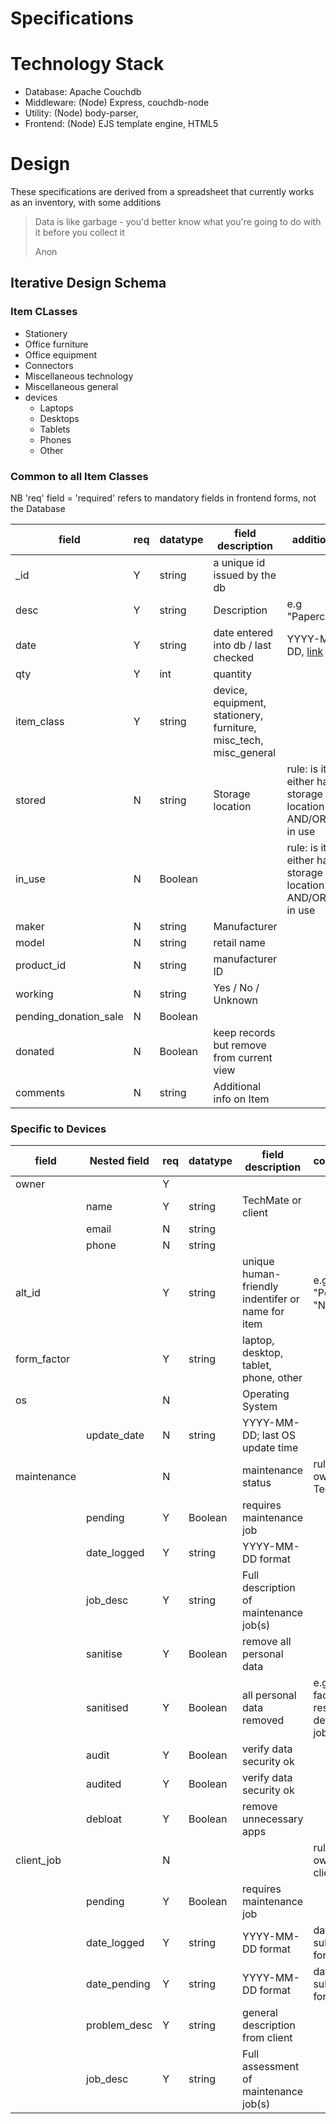 # Specifications

# Technology Stack

- Database: Apache Couchdb	
- Middleware: (Node) Express, couchdb-node
- Utility: (Node) body-parser, 
- Frontend: (Node) EJS template engine, HTML5 
 
# Design

These specifications are derived from a spreadsheet that currently 
 works as an inventory, with some additions
 
> Data is like garbage - you'd better know what you're 
> going to do with it before you collect it
>
> Anon
 
## Iterative Design Schema

### Item CLasses

- Stationery
- Office furniture
- Office equipment
- Connectors
- Miscellaneous technology
- Miscellaneous general
- devices
	- Laptops
	- Desktops
	- Tablets
	- Phones
	- Other 

### Common to all Item Classes

NB 'req' field = 'required' refers to mandatory fields in frontend forms, not the Database

| field	   | req | datatype | field description | additional |
|----------|---|----------|-------------------|------------|
| _id	   | Y | string  | a unique id issued by the db |
| desc     | Y | string | Description | e.g "Paperclips" |
| date     | Y |  string | date entered into db / last checked | YYYY-MM-DD, [link](https://docs.couchbase.com/server/current/n1ql/n1ql-language-reference/datefun.html#date-formats)
| qty	   | Y |int | quantity | 
| item_class | Y | string | device, equipment, stationery, furniture, misc_tech, misc_general |
| stored   | N | string |Storage location | rule: is item either has a storage location AND/OR is in use |
| in_use   | N | Boolean |	| rule: is item either has a storage location AND/OR is in use |
| maker    | N | string | Manufacturer |
| model    | N | string | retail name |
| product_id | N | string | manufacturer ID |
| working  | N | string | Yes / No / Unknown |
| pending_donation_sale | N | Boolean |
| donated  | N | Boolean | keep records but remove from current view |
| comments | N | string |Additional info on Item |

### Specific to Devices

| field  |Nested field |req| datatype | field description | comments |
|--------|-------------|---|----------|-------------------|------------|
| owner  |		       | Y |          |  
|        | name        | Y | string   | TechMate or client |
| 	     | email       | N | string   |
|        | phone       | N | string   |
| alt_id |             | Y | string   | unique human-friendly indentifer or name for item | e.g. "Penny", "NC8051" |
| form_factor |        | Y | string   | laptop, desktop, tablet, phone, other |
| os     |             | N |          | Operating System |
|        | update_date | N | string   | YYYY-MM-DD; last OS update time |
| maintenance |		   | N |  	      | maintenance status | rule: owner is TechMate
         | pending     | Y | Boolean  | requires maintenance job |
         | date_logged | Y | string   | YYYY-MM-DD format | 
		 | job_desc    | Y | string   | Full description of maintenance job(s) |
		 | sanitise    | Y | Boolean  | remove all personal data |
		 | sanitised   | Y | Boolean  | all personal data removed | e.g. factory reset - put details jobs_desc | 
		 | audit 	   | Y | Boolean  | verify data security ok |
		 | audited     | Y | Boolean  | verify data security ok |
		 | debloat     | Y | Boolean  | remove unnecessary apps |
| client_job |         | N |          |                   | rule: owner is a client
         | pending     | Y | Boolean  | requires maintenance job |
         | date_logged | Y | string   | YYYY-MM-DD format | date client submitted for fix |
         | date_pending | Y | string  | YYYY-MM-DD format | date client submitted for fix |
		 | problem_desc | Y | string  | general description from client | 
		 | job_desc    | Y | string   | Full assessment of maintenance job(s) |

 

 
    
